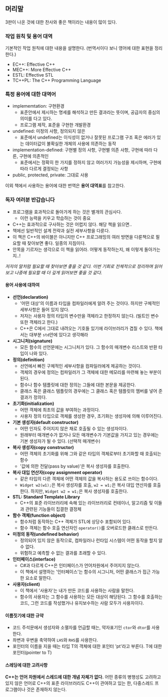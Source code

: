 ## 머리말

3판이 나온 것에 대한 찬사와 좋은 책이라는 내용이 많이 있다.

### 작업 원칙 및 용어 대역

기본적인 작업 원칙에 대한 내용을 설명한다. (번역서이다 보니 영어에 대한 표현을 정리한다.)

- EC++: Effective C++
- MEC++: More Effective C++
- ESTL: Effective STL
- TC++PL: The C++ Programming Language

### 특정 용어에 대한 대역어

- implememtation: 구현환경
  - 표준안에서 제시하는 명세를 해석하고 만든 결과라는 뜻이며, 공급자의 중심의 의미를 다고 있다.
  - 프로그램 제작, 표준을 구현한 개발환경
- undefined: 미정의 사항, 정의되지 않은
  - 표준에서 undefined는 이식성이 없거나 잘못된 프로그램 구조 혹은 에러가 있는 데이터값이 불확실한 개체의 사용에 의존하는 동작
- implementation-defined: 구현별 정의 사항, 구현별 의존 사항, 구현에 따라 다른, 구현에 의존적인
  - 표준에서는 정확히 한 가지를 정하지 않고 여러가지 가능성을 제시하며, 구현에 따라 다르게 결정되는 사항
- public, protected, private: 그대로 사용

이외 책에서 사용하는 용어에 대한 번역은 **용어 대역표**를 참고한다.

### 독자 여러분 반갑습니다

- 프로그램을 효과적으로 돌아가게 하는 것은 별개의 관심사다.
  - 이런 능력을 키우고 학습하는 것이 중요
- C++는 효과적으로 구사하는 것은 어렵지 않다. 해당 책을 읽으면..
- 책에선 일반적인 설계 전략과 실전 세부사항을 다룬다.
- 이 책은 C++의 바이블은 아니지만 C++ 프로그래밍의 여러 방면을 다룬책으로 필요할 때 찾아보면 좋다. 일종의 지침이다.
- 안목을 기르자는 생각으로 이 책을 읽어라. 어떻게 동작하는지, 왜 이렇게 돌아가는지..!

*저자의 말처럼 필요할 때 찾아보면 좋을 것 같다. 이번 기회로 전체적으로 정리하며 읽어보고 나중에 필요할 때 더 깊게 읽어보면 좋을 것 같다.*

#### 용어 사용에 대하여

- **선언(declaration)**
  - '어떤 대상'의 이름과 타입을 컴파일러에게 알려 주는 것이다. 하지만 구체적인 세부사항은 들어 있지 않다.
  - 저자는 사용자 정의 타입의 변수만을 객체라고 한정하지 않는다. (빌트인 변수또한 객체라고 한다.)
  - C++은 C에서 그대로 내려오는 기호들 있기에 라이브러리가 겹칠 수 있다. 책에서는 대부분 `std`안에 있다고 생각해라
- **시그니처(signature)**
  - 모든 함수의 선언문에는 시그니처가 있다. 그 함수의 매개변수 리스트와 반환 타입이 나와 있다.
- **정의(definition)**
  - 선언에서 빠진 구체적인 세부사항을 컴파일러에게 제공하는 것이다.
  - 객체의 경우에 정의는 컴파일러가 그 객체에 대한 메모리를 마련해 놓는 부분이 된다.
  - 함수나 함수 템플릿에 대한 정의는 그들에 대한 본문을 제공한다.
  - 클래스 혹은 클래스 템플릿의 경우에는 그 클래스 혹은 템플릿의 멤버를 넣어 준 결과가 정의다.
- **초기화(initialization)**
  - 어떤 객체에 최초의 값을 부여하는 과정이다.
  - 사용자 정의 타입으로 객체를 생성한 경우, 초기화는 생성자에 의해 이루어진다.
- **기본 생성자(default constructor)**
  - 어떤 인자도 주어지지 않은 채로 호출될 수 있는 생성자이다.
  - 원래부터 매개변수가 없거나 모든 매개변수가 기본값을 가지고 있는 경우에는 기본 생성자가 될 수 있다. (선택적 매개변수)
- **복사 생성자(copy constructor)**
  - 어떤 객체의 초기화를 위해 그와 같은 타입의 객체로부터 초기화할 때 호출되는 함수
  - '값에 의한 전달(pass by value)'은 복사 생성자를 호출한다.
- **복사 대입 연산자(copy assignment operator)**
  - 같은 타입의 다른 객체에 어떤 객체의 값을 복사하는 용도로 쓰이는 함수이다.
  - `Widget w2(w1);`은 복사 생성자를 호출, `w2 = w1;`은 복사 대입 연산자를 호출한다. 하지만, `Widget w2 = w1;`은 복사 생성자를 호출한다.
- **STL: Standard Template Library**
  - C++의 표준 라이브러리에 속해 있는 라이브러리로 컨테이너, 알고리즘 및 이들과 관련된 기능들이 집결한 결정체
- **함수 객체(function object)**
  - 함수처럼 동작하는 C++ 객체가 STL에 상당수 포함되어 있다.
  - 함수 객체는 함수 호출 연산자인 `operator()`를 오버로드한 클래스로 만든다.
- **미정의 동작(undefined behavior)**
  - 정의되어 있지 않은 동작으로, 컴파일러나 런타임 시스템이 어떤 동작을 할지 알 수 없다.
  - 위험하고 예측할 수 없는 결과를 초래할 수 있다.
- **인터페이스(interface)**
  - C#과 다르게 C++은 인터페이스가 언어차원에서 주어지지 않는다.
  - 이 책에서 설명하는 '인터페이스'는 함수의 시그니처, 어떤 클래스가 접근 가능한 요소로 말한다.
- **사용자(client)**
  - 이 책에서 '사용자'는 내가 만든 코드를 사용하는 사람을 말한다.
  - 함수의 사용자는 그 함수를 사용하는 모든 대상이 해당된다. 그 함수를 호출하는 코드, 그런 코드를 작성했거나 유지보수하는 사람 모두가 사용자이다.

#### 이름짓기에 대한 규약

- 코드 주석문에서 생성자와 소멸자를 언급할 때는, 약자표기인 `ctor`와 `dtor`를 사용한다.
- 좌변과 우변을 축약하여 `LHS`와 `RHS`를 사용한다.
- 포인터의 이름을 지을 때는 타입 T의 객체에 대한 포인터 'pt'라고 부른다. T에 대한 포인터(pointer to T)

#### 스레딩에 대한 고려사항

**C++는 언어 차원에서 스레드에 대한 개념 자체가 없다.** 어떤 종류의 병행성도 고려하고 있지 않은 언어로 C++의 표준 라이브러리도 C++이 관여하고 있는 한, 다중스레드 프로그램이나 것은 존재하지 않는다.
